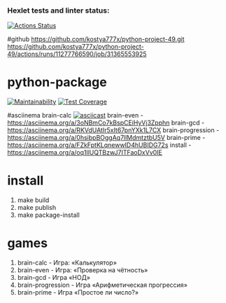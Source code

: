 ### Hexlet tests and linter status:
[![Actions Status](https://github.com/kostya777x/python-project-49/actions/workflows/hexlet-check.yml/badge.svg)](https://github.com/kostya777x/python-project-49/actions)

#github
https://github.com/kostya777x/python-project-49.git
https://github.com/kostya777x/python-project-49/actions/runs/11277766590/job/31365553925

# python-package
[![Maintainability](https://api.codeclimate.com/v1/badges/11995505f5580a6d82c0/maintainability)](https://codeclimate.com/github/kostya777x/python-project-49/maintainability)
[![Test Coverage](https://api.codeclimate.com/v1/badges/11995505f5580a6d82c0/test_coverage)](https://codeclimate.com/github/kostya777x/python-project-49/test_coverage)

#asciinema
brain-calc
[![asciicast](https://asciinema.org/a/6TuiEZtgqvWjkt8jmx0o72SiZ.svg)](https://asciinema.org/a/6TuiEZtgqvWjkt8jmx0o72SiZ)
brain-even - https://asciinema.org/a/3oNBmCo7kBspCEiHyVj3Zpphn
brain-gcd -  https://asciinema.org/a/RKVdUAtIr5xIt67pnYXk1L7CX
brain-progression - https://asciinema.org/a/0hsibpBOggAq7llMdmtztbU5V
brain-prime -  https://asciinema.org/a/FZkFptKLqnewwID4hUBIDG72s
install - https://asciinema.org/a/oq1llUQTBzwJ7ITFaoDxVv0IE
# install
1) make build
2) make publish
3) make package-install

# games
1) brain-calc - Игра: «Калькулятор»
2) brain-even - Игра: «Проверка на чётность»
3) brain-gcd - Игра «НОД»
4) brain-progression - Игра «Арифметическая прогрессия»
5) brain-prime - Игра «Простое ли число?»

